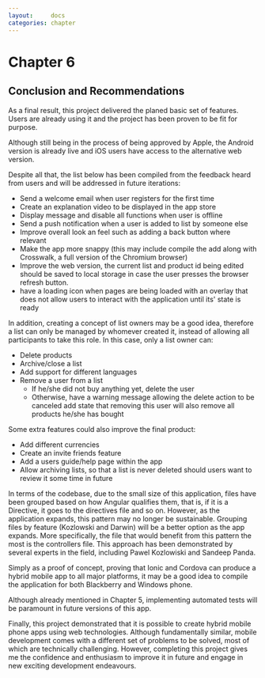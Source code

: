 ```yaml
---
layout:     docs
categories: chapter
---
```


# Chapter 6

## Conclusion and Recommendations

As a final result, this project delivered the planed basic set of features. Users are already using it and the project has been proven to be fit for purpose.

Although still being in the process of being approved by Apple, the Android version is already live and iOS users have access to the alternative web version.

Despite all that, the list below has been compiled from the feedback heard from users and will be addressed in future iterations:

- Send a welcome email when user registers for the first time
- Create an explanation video to be displayed in the app store
- Display message and disable all functions when user is offline
- Send a push notification when a user is added to list by someone else
- Improve overall look an feel such as adding a back button where relevant
- Make the app more snappy (this may include compile the add along with Crosswalk, a full version of the Chromium browser)
- Improve the web version, the current list and product id being edited should be saved to local storage in case the user presses the browser refresh button.
- have a loading icon when pages are being loaded with an overlay that does not allow users to interact with the application until its' state is ready

In addition, creating a concept of list owners may be a good idea, therefore a list can only be managed by whomever created it, instead of allowing all participants to take this role. In this case, only a list owner can:

  - Delete products
  - Archive/close a list
  - Add support for different languages
  - Remove a user from a list
    - If he/she did not buy anything yet, delete the user
    - Otherwise, have a warning message allowing the delete action to be canceled add state that removing this user will also remove all products he/she has bought

Some extra features could also improve the final product:

- Add different currencies
- Create an invite friends feature
- Add a users guide/help page within the app
- Allow archiving lists, so that a list is never deleted should users want to review it some time in future

In terms of the codebase, due to the small size of this application, files have been grouped based on how Angular qualifies them, that is, if it is a Directive, it goes to the directives file and so on. However, as the application expands, this pattern may no longer be sustainable. Grouping files by feature (Kozlowski and Darwin) will be a better option as the app expands. More specifically, the file that would benefit from this pattern the most is the controllers file. This approach has been demonstrated by several experts in the field, including Pawel Kozlowiski and Sandeep Panda.

Simply as a proof of concept, proving that Ionic and Cordova can produce a hybrid mobile app to all major platforms, it may be a good idea to compile the application for both Blackberry and Windows phone.

Although already mentioned in Chapter 5, implementing automated tests will be paramount in future versions of this app.

Finally, this project demonstrated that it is possible to create hybrid mobile phone apps using web technologies. Although fundamentally similar, mobile development comes with a different set of problems to be solved, most of which are technically challenging. However, completing this project gives me the confidence and enthusiasm to improve it in future and engage in new exciting development endeavours.
